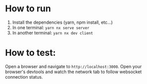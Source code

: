 # How to run

1. Install the dependencies (yarn, npm install, etc...)
2. In one terminal: `yarn nx serve server`
3. In another terminal: `yarn nx dev client`

# How to test:

Open a browser and navigate to `http://localhost:3000`.
Open your browser's devtools and watch the network tab to follow websocket connection status.
